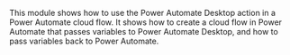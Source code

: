 This module shows how to use the Power Automate Desktop action in a Power Automate cloud flow. It shows how to create a cloud flow in Power Automate that passes variables to Power Automate Desktop, and how to pass variables back to Power Automate.